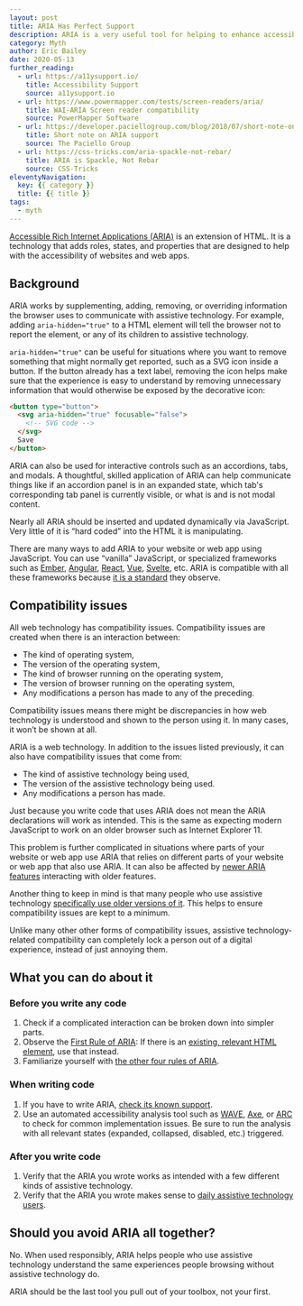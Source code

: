 ```yaml
---
layout: post
title: ARIA Has Perfect Support
description: ARIA is a very useful tool for helping to enhance accessible web experiences, but it should only be used when no other options are available.
category: Myth
author: Eric Bailey
date: 2020-05-13
further_reading:
  - url: https://a11ysupport.io/
    title: Accessibility Support
    source: a11ysupport.io
  - url: https://www.powermapper.com/tests/screen-readers/aria/
    title: WAI-ARIA Screen reader compatibility
    source: PowerMapper Software
  - url: https://developer.paciellogroup.com/blog/2018/07/short-note-on-aria-support/
    title: Short note on ARIA support
    source: The Paciello Group
  - url: https://css-tricks.com/aria-spackle-not-rebar/
    title: ARIA is Spackle, Not Rebar
    source: CSS-Tricks
eleventyNavigation:
  key: {{ category }}
  title: {{ title }}
tags:
  - myth
---
```


[Accessible Rich Internet Applications (ARIA)](/posts/getting-started-aria/) is an extension of HTML. It is a technology that adds roles, states, and properties that are designed to help with the accessibility of websites and web apps.


## Background

ARIA works by supplementing, adding, removing, or overriding information the browser uses to communicate with assistive technology. For example, adding `aria-hidden="true"` to a HTML element will tell the browser not to report the element, or any of its children to assistive technology. 

`aria-hidden="true"` can be useful for situations where you want to remove something that might normally get reported, such as a SVG icon inside a button. If the button already has a text label, removing the icon helps make sure that the experience is easy to understand by removing unnecessary information that would otherwise be exposed by the decorative icon:

``` html
<button type="button">
  <svg aria-hidden="true" focusable="false">
    <!-- SVG code -->
  </svg>
  Save
</button>
```

ARIA can also be used for interactive controls such as an accordions, tabs, and modals. A thoughtful, skilled application of ARIA can help communicate things like if an accordion panel is in an expanded state, which tab's corresponding tab panel is currently visible, or what is and is not modal content.

Nearly all ARIA should be inserted and updated dynamically via JavaScript. Very little of it is “hard coded” into the HTML it is manipulating. 

There are many ways to add ARIA to your website or web app using JavaScript. You can use “vanilla” JavaScript, or specialized frameworks such as [Ember](https://emberjs.com/), [Angular](https://angular.io/), [React](https://reactjs.org/), [Vue](https://vuejs.org/), [Svelte](https://svelte.dev/), etc. ARIA is compatible with all these frameworks because [it is a standard](https://w3c.github.io/aria/) they observe.


## Compatibility issues

All web technology has compatibility issues. Compatibility issues are created when there is an interaction between:

- The kind of operating system,
- The version of the operating system,
- The kind of browser running on the operating system,
- The version of browser running on the operating system,
- Any modifications a person has made to any of the preceding. 

Compatibility issues means there might be discrepancies in how web technology is understood and shown to the person using it. In many cases, it won’t be shown at all.

ARIA is a web technology. In addition to the issues listed previously, it can also have compatibility issues that come from:

- The kind of assistive technology being used,
- The version of the assistive technology being used. 
- Any modifications a person has made. 

Just because you write code that uses ARIA does not mean the ARIA declarations will work as intended. This is the same as expecting modern JavaScript to work on an older browser such as Internet Explorer 11.

This problem is further complicated in situations where parts of your website or web app use ARIA that relies on different parts of your website or web app that also use ARIA. It can also be affected by [newer ARIA features](https://w3c.github.io/aria/#substantive-changes-since-the-last-public-working-draft) interacting with older features. 

Another thing to keep in mind is that many people who use assistive technology [specifically use older versions of it](https://www.nfb.org/blog/firefox-57-and-screen-reader-compatibility). This helps to ensure compatibility issues are kept to a minimum. 

Unlike many other other forms of compatibility issues, assistive technology-related compatibility can completely lock a person out of a digital experience, instead of just annoying them.


## What you can do about it

### Before you write any code

1. Check if a complicated interaction can be broken down into simpler parts.
1. Observe the [First Rule of ARIA](https://www.w3.org/TR/using-aria/#rule1): If there is an [existing, relevant HTML element](https://developer.mozilla.org/en-US/docs/Web/HTML/Element), use that instead.
1. Familiarize yourself with [the other four rules of ARIA](https://www.w3.org/TR/using-aria/#second).

### When writing code
1. If you have to write ARIA, [check its known support](https://a11ysupport.io/).
1. Use an automated accessibility analysis tool such as [WAVE](https://wave.webaim.org/extension/), [Axe](https://www.deque.com/axe/axe-for-web/), or [ARC](https://www.paciellogroup.com/toolkit/) to check for common implementation issues. Be sure to run the analysis with all relevant states (expanded, collapsed, disabled, etc.) triggered.

### After you write code

1. Verify that the ARIA you wrote works as intended with a few different kinds of assistive technology.
1. Verify that the ARIA you wrote makes sense to [daily assistive technology users](https://www.makeitfable.com/).


## Should you avoid ARIA all together?

No. When used responsibly, ARIA helps people who use assistive technology understand the same experiences people browsing without assistive technology do. 

ARIA should be the last tool you pull out of your toolbox, not your first.
